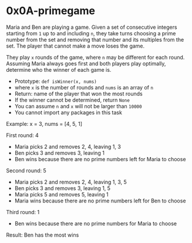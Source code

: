 # 0x0A-primegame
Maria and Ben are playing a game. Given a set of consecutive integers starting
from `1` up to and including `n`, they take turns choosing a prime number from
the set and removing that number and its multiples from the set. The player
that cannot make a move loses the game.

They play `x` rounds of the game, where `n` may be different for each round.
Assuming Maria always goes first and both players play optimally, determine who
the winner of each game is.

- Prototype: `def isWinner(x, nums)`
- where `x` is the number of rounds and `nums` is an array of `n`
- Return: name of the player that won the most rounds
- If the winner cannot be determined, return `None`
- You can assume `n` and `x` will not be larger than `10000`
- You cannot import any packages in this task

Example:
x = 3, nums = [4, 5, 1]

First round: 4
- Maria picks 2 and removes 2, 4, leaving 1, 3
- Ben picks 3 and removes 3, leaving 1
- Ben wins because there are no prime numbers left for Maria to choose

Second round: 5
- Maria picks 2 and removes 2, 4, leaving 1, 3, 5
- Ben picks 3 and removes 3, leaving 1, 5
- Maria picks 5 and removes 5, leaving 1
- Maria wins because there are no prime numbers left for Ben to choose

Third round: 1
- Ben wins because there are no prime numbers for Maria to choose

Result: Ben has the most wins
